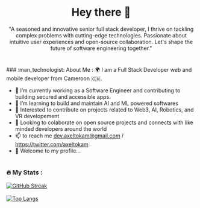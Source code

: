 
<div align="center">
<h1>Hey there 👋</h1>
<p>"A seasoned and innovative senior full stack developer, I thrive on tackling complex problems with cutting-edge technologies. Passionate about intuitive user experiences and open-source collaboration. Let's shape the future of software engineering together."</p>
</div>

<h1></h1>
### :man_technologist: About Me :
🌍 I am a Full Stack Developer web and mobile developer from Cameroon 🇨🇲.

- :telescope: I’m currently working as a Software Engineer and contributing to building secured and accessible apps.
- 🌱 I’m learning to build and maintain AI and ML powered softwares
- 👀 Interested to contribute on projects related to Web3, AI, Robotics, and VR developement
- 💞️ Looking to colaborate on open source projects and connects with like minded developers around the world
- 📫 to reach me dev.axeltokam@gmail.com / https://twitter.com/axeltokam
- 👋 Welcome to my profile...


<h1></h1>


### :fire: My Stats :
[![GitHub Streak](http://github-readme-streak-stats.herokuapp.com?user=axelthereal&theme=dark&background=000000)](https://git.io/streak-stats)
</br></br>
[![Top Langs](https://github-readme-stats.vercel.app/api/top-langs/?username=axelthereal&layout=compact&theme=vision-friendly-dark)](https://github.com/anuraghazra/github-readme-stats)








<!---
axelthereal/axelthereal is a ✨ special ✨ repository because its `README.md` (this file) appears on your GitHub profile.
You can click the Preview link to take a look at your changes.
--->
